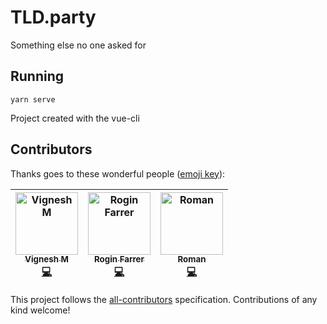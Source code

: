 # TLD.party

Something else no one asked for

## Running

```
yarn serve
```

Project created with the vue-cli

## Contributors

Thanks goes to these wonderful people ([emoji key](https://allcontributors.org/docs/en/emoji-key)):

<!-- ALL-CONTRIBUTORS-LIST:START - Do not remove or modify this section -->
<!-- prettier-ignore -->
| [<img src="https://avatars0.githubusercontent.com/u/14950089?v=4" width="100px;" alt="Vignesh M"/><br /><sub><b>Vignesh M</b></sub>](https://vigneshm.com)<br />[💻](https://github.com/SaraVieira/tld.party/commits?author=vigzmv "Code") | [<img src="https://avatars1.githubusercontent.com/u/9063669?v=4" width="100px;" alt="Rogin Farrer"/><br /><sub><b>Rogin Farrer</b></sub>](http://twitter.com/roginfarrer)<br />[💻](https://github.com/SaraVieira/tld.party/commits?author=roginfarrer "Code") | [<img src="https://avatars0.githubusercontent.com/u/645310?v=4" width="100px;" alt="Roman"/><br /><sub><b>Roman</b></sub>](https://github.com/romancmx)<br />[💻](https://github.com/SaraVieira/tld.party/commits?author=romancmx "Code") |
| :---: | :---: | :---: |
<!-- ALL-CONTRIBUTORS-LIST:END -->

This project follows the [all-contributors](https://github.com/all-contributors/all-contributors) specification. Contributions of any kind welcome!